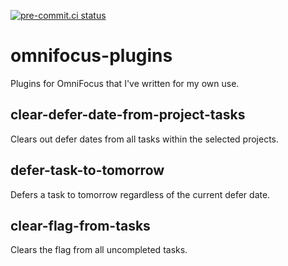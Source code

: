 [![pre-commit.ci status](https://results.pre-commit.ci/badge/github/ferlatte/omnifocus-plugins/main.svg)](https://results.pre-commit.ci/latest/github/ferlatte/omnifocus-plugins/main)

# omnifocus-plugins
Plugins for OmniFocus that I've written for my own use.

## clear-defer-date-from-project-tasks

Clears out defer dates from all tasks within the selected projects.

## defer-task-to-tomorrow

Defers a task to tomorrow regardless of the current defer date.

## clear-flag-from-tasks

Clears the flag from all uncompleted tasks.
